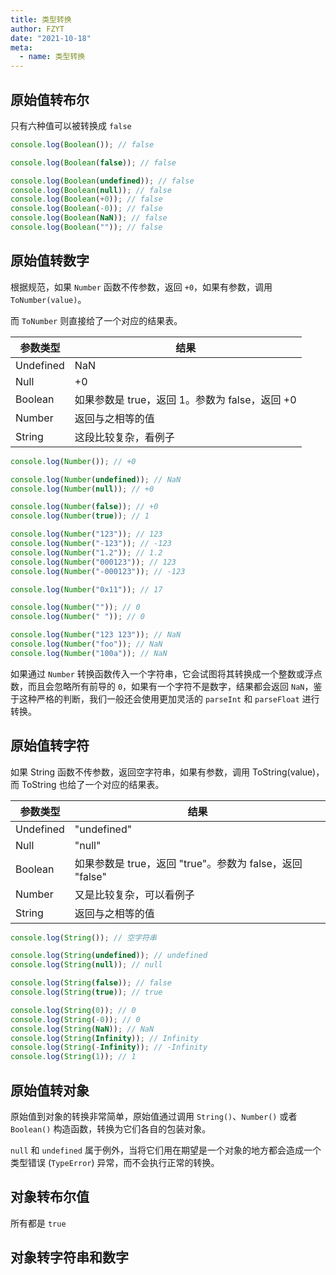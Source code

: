 ```yaml
---
title: 类型转换
author: FZYT
date: "2021-10-18"
meta:
  - name: 类型转换
---
```


## 原始值转布尔

只有六种值可以被转换成 `false`

```javascript
console.log(Boolean()); // false

console.log(Boolean(false)); // false

console.log(Boolean(undefined)); // false
console.log(Boolean(null)); // false
console.log(Boolean(+0)); // false
console.log(Boolean(-0)); // false
console.log(Boolean(NaN)); // false
console.log(Boolean("")); // false
```

## 原始值转数字

根据规范，如果 `Number` 函数不传参数，返回 `+0`，如果有参数，调用 `ToNumber(value)`。

而 `ToNumber` 则直接给了一个对应的结果表。

| 参数类型  | 结果                                           |
| --------- | ---------------------------------------------- |
| Undefined | NaN                                            |
| Null      | +0                                             |
| Boolean   | 如果参数是 true，返回 1。参数为 false，返回 +0 |
| Number    | 返回与之相等的值                               |
| String    | 这段比较复杂，看例子                           |

```javascript
console.log(Number()); // +0

console.log(Number(undefined)); // NaN
console.log(Number(null)); // +0

console.log(Number(false)); // +0
console.log(Number(true)); // 1

console.log(Number("123")); // 123
console.log(Number("-123")); // -123
console.log(Number("1.2")); // 1.2
console.log(Number("000123")); // 123
console.log(Number("-000123")); // -123

console.log(Number("0x11")); // 17

console.log(Number("")); // 0
console.log(Number(" ")); // 0

console.log(Number("123 123")); // NaN
console.log(Number("foo")); // NaN
console.log(Number("100a")); // NaN
```

如果通过 `Number` 转换函数传入一个字符串，它会试图将其转换成一个整数或浮点数，而且会忽略所有前导的 `0`，如果有一个字符不是数字，结果都会返回 `NaN`，鉴于这种严格的判断，我们一般还会使用更加灵活的 `parseInt` 和 `parseFloat` 进行转换。

## 原始值转字符

如果 String 函数不传参数，返回空字符串，如果有参数，调用 ToString(value)，而 ToString 也给了一个对应的结果表。

| 参数类型  | 结果                                                     |
| --------- | -------------------------------------------------------- |
| Undefined | "undefined"                                              |
| Null      | "null"                                                   |
| Boolean   | 如果参数是 true，返回 "true"。参数为 false，返回 "false" |
| Number    | 又是比较复杂，可以看例子                                 |
| String    | 返回与之相等的值                                         |

```javascript
console.log(String()); // 空字符串

console.log(String(undefined)); // undefined
console.log(String(null)); // null

console.log(String(false)); // false
console.log(String(true)); // true

console.log(String(0)); // 0
console.log(String(-0)); // 0
console.log(String(NaN)); // NaN
console.log(String(Infinity)); // Infinity
console.log(String(-Infinity)); // -Infinity
console.log(String(1)); // 1
```

## 原始值转对象

原始值到对象的转换非常简单，原始值通过调用 `String()`、`Number()` 或者 `Boolean()` 构造函数，转换为它们各自的包装对象。

`null` 和 `undefined` 属于例外，当将它们用在期望是一个对象的地方都会造成一个类型错误 (`TypeError`) 异常，而不会执行正常的转换。

## 对象转布尔值

所有都是 `true`

## 对象转字符串和数字

<Vssue :title="$title" />
